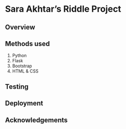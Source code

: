 # Sara Akhtar’s Riddle Project 

## Overview 



## Methods used  

1. Python 
2. Flask 
3. Bootstrap 
4. HTML & CSS

## Testing    

## Deployment  

## Acknowledgements   

